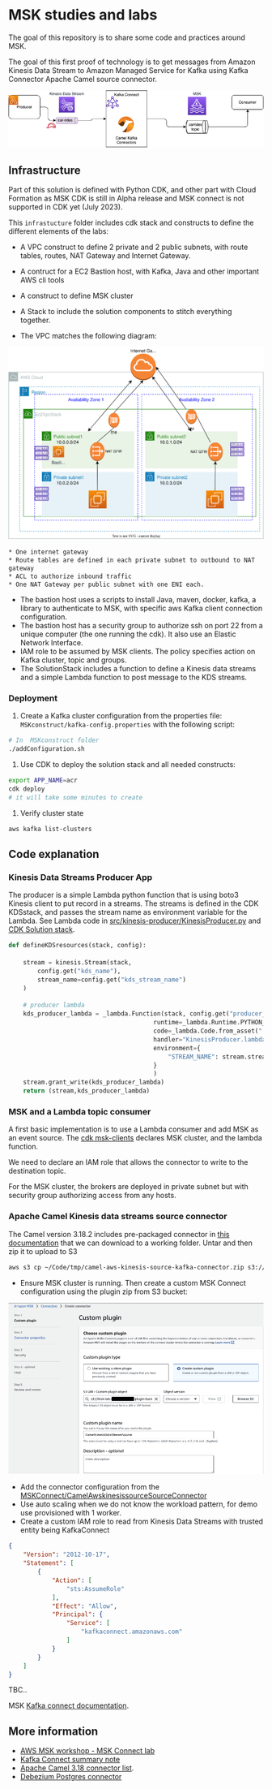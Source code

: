# MSK studies and labs

The goal of this repository is to share some code and practices around MSK.

The goal of this first proof of technology is to get messages from Amazon Kinesis Data Stream to Amazon Managed Service for Kafka using Kafka Connector Apache Camel source connector.

![](./docs/architecture.drawio.png)


## Infrastructure

Part of this solution is defined with Python CDK, and other part with Cloud Formation as MSK CDK is still in Alpha release and MSK connect is not supported in CDK yet (July 2023).

This `infrastucture` folder includes cdk stack and constructs to define the different elements of the labs:

* A VPC construct to define 2 private and 2 public subnets, with route tables, routes, NAT Gateway and Internet Gateway.
* A contruct for a EC2 Bastion host, with Kafka, Java and other important AWS cli tools
* A construct to define MSK cluster
* A Stack to include the solution components to stitch everything together.

* The VPC matches the following diagram:

![](./docs/hands-on-vpc.drawio.svg)

    * One internet gateway
    * Route tables are defined in each private subnet to outbound to NAT gateway
    * ACL to authorize inbound traffic
    * One NAT Gateway per public subnet with one ENI each.
    
* The bastion host uses a scripts to install Java, maven, docker, kafka, a library to authenticate to MSK, with specific aws Kafka client connection configuration. 
* The bastion host has a security group to authorize ssh on port 22 from a unique computer (the one running the cdk). It also use an Elastic Network Interface.
* IAM role to be assumed by MSK clients. The policy specifies action on Kafka cluster, topic and groups.
* The SolutionStack includes a function to define a Kinesis data streams and a simple Lambda function to post message to the KDS streams.


### Deployment

1. Create a Kafka cluster configuration from the properties file: `MSKconstruct/kafka-config.properties` with the following script:

```sh
# In  MSKconstruct folder
./addConfiguration.sh
```

1. Use CDK to deploy the solution stack and all needed constructs:

```sh
export APP_NAME=acr
cdk deploy
# it will take some minutes to create

```

1. Verify cluster state

```sh
aws kafka list-clusters
```


## Code explanation

### Kinesis Data Streams Producer App

The producer is a simple Lambda python function that is using boto3 Kinesis client to put record in a streams. The streams is defined in the CDK KDSstack, and passes the stream name as environment variable for the Lambda. See Lambda code in [src/kinesis-producer/KinesisProducer.py](https://github.com/jbcodeforce/MSK-labs/blob/main/src/kinesis-producer/KinesisProducer.py) and [CDK Solution stack](https://github.com/jbcodeforce/MSK-labs/blob/main/infrastructure/SolutionStack/main_stack.py).

```python
def defineKDSresources(stack, config):

    stream = kinesis.Stream(stack, 
        config.get("kds_name"),
        stream_name=config.get("kds_stream_name")
    )

    # producer lambda
    kds_producer_lambda = _lambda.Function(stack, config.get("producer_lambda_name"),
                                        runtime=_lambda.Runtime.PYTHON_3_10,
                                        code=_lambda.Code.from_asset("../src/kinesis-producer"),
                                        handler="KinesisProducer.lambda_handler",
                                        environment={
                                            "STREAM_NAME": stream.stream_name
                                        }
                                        )    
    stream.grant_write(kds_producer_lambda)
    return (stream,kds_producer_lambda)
```

### MSK and a Lambda topic consumer

A first basic implementation is to use a Lambda consumer and add MSK as an event source. The [cdk msk-clients](https://github.com/jbcodeforce/MSK-labs/blob/main/infrastructure/MSKstack/msk_stack.py) declares MSK cluster, and the lambda function.

We need to declare an IAM role that allows the connector to write to the destination topic. 

For the MSK cluster, the brokers are deployed in private subnet but with security group authorizing access from any hosts. 

### Apache Camel Kinesis data streams source connector

The Camel version 3.18.2 includes pre-packaged connector in [this documentation](https://camel.apache.org/camel-kafka-connector/next/reference/index.html) that we can download to a working folder.  Untar and then zip it to upload to S3

```sh
aws s3 cp ~/Code/tmp/camel-aws-kinesis-source-kafka-connector.zip s3://msk-lab-${ACCOUNT_ID}-plugins-bucket/
```

* Ensure MSK cluster is running. Then create a custom MSK Connect configuration using the plugin zip from S3 bucket:

![](./docs/msk-c-ui-1.png)

* Add the connector configuration from the [MSKConnect/CamelAwskinesissourceSourceConnector](https://github.com/jbcodeforce/MSK-labs/tree/main/infrastructure/MSKConnect/CamelAwskinesissourceSourceConnector.properties)
* Use auto scaling when we do not know the workload pattern, for demo use provisioned with 1 worker.
* Create a custom IAM role to read from Kinesis Data Streams with trusted entity being KafkaConnect

```json
{
    "Version": "2012-10-17",
    "Statement": [
        {
            "Action": [
                "sts:AssumeRole"
            ],
            "Effect": "Allow",
            "Principal": {
                "Service": [
                    "kafkaconnect.amazonaws.com"
                ]
            }
        }
    ]
}
```

TBC..

MSK [Kafka connect documentation](https://docs.aws.amazon.com/msk/latest/developerguide/msk-connect.html).

## More information

* [AWS MSK workshop - MSK Connect lab](https://catalog.workshops.aws/msk-labs/en-US/mskconnect/overview)
* [Kafka Connect summary note](https://jbcodeforce.github.io/eda-studies/techno/kafka-connect/)
* [Apache Camel 3.18 connector list](https://camel.apache.org/camel-kafka-connector/next/reference/index.html).
* [Debezium Postgres connector](https://repo1.maven.org/maven2/io/debezium/debezium-connector-postgres)